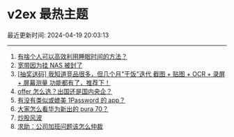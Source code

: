 # v2ex 最热主题

最近更新时间: 2024-04-19 20:03:13

--- 
1. [有啥个人可以高效利用睡眠时间的方法？](https://www.v2ex.com/t/1033796) 
2. [宽带因为挂 NAS 被封了](https://www.v2ex.com/t/1033800) 
3. [[抽奖送码] 我知道竞品很多，但几个月"干饭"迭代 截图 + 贴图 + OCR + 录屏 + 屏幕测量 功能都有了，推荐下！](https://www.v2ex.com/t/1033803) 
4. [offer 怎么选？出国还是国内央企？](https://www.v2ex.com/t/1033840) 
5. [有没有类似或媲美 1Password 的 app？](https://www.v2ex.com/t/1033795) 
6. [大家怎么看华为新出的 pura 70？](https://www.v2ex.com/t/1033931) 
7. [炒股风波](https://www.v2ex.com/t/1033945) 
8. [求助：公司加班问题该怎么仲裁](https://www.v2ex.com/t/1033844) 
